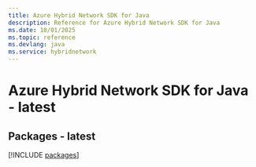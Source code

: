 ```yaml
---
title: Azure Hybrid Network SDK for Java
description: Reference for Azure Hybrid Network SDK for Java
ms.date: 10/01/2025
ms.topic: reference
ms.devlang: java
ms.service: hybridnetwork
---
```

# Azure Hybrid Network SDK for Java - latest
## Packages - latest
[!INCLUDE [packages](hybrid-network-index.md)]
